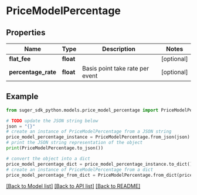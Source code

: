 # PriceModelPercentage


## Properties

Name | Type | Description | Notes
------------ | ------------- | ------------- | -------------
**flat_fee** | **float** |  | [optional] 
**percentage_rate** | **float** | Basis point take rate per event | [optional] 

## Example

```python
from suger_sdk_python.models.price_model_percentage import PriceModelPercentage

# TODO update the JSON string below
json = "{}"
# create an instance of PriceModelPercentage from a JSON string
price_model_percentage_instance = PriceModelPercentage.from_json(json)
# print the JSON string representation of the object
print(PriceModelPercentage.to_json())

# convert the object into a dict
price_model_percentage_dict = price_model_percentage_instance.to_dict()
# create an instance of PriceModelPercentage from a dict
price_model_percentage_from_dict = PriceModelPercentage.from_dict(price_model_percentage_dict)
```
[[Back to Model list]](../README.md#documentation-for-models) [[Back to API list]](../README.md#documentation-for-api-endpoints) [[Back to README]](../README.md)


